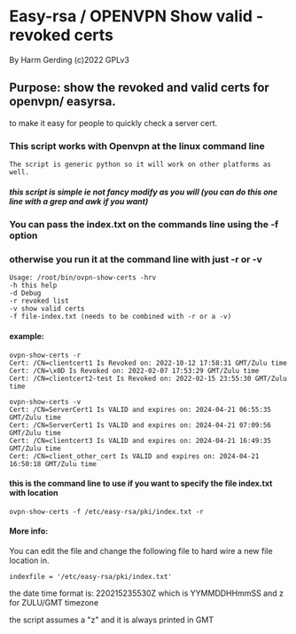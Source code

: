 # Easy-rsa / OPENVPN Show valid - revoked certs
By Harm Gerding (c)2022 GPLv3

## Purpose: show the revoked and valid certs for openvpn/ easyrsa.

to make it easy for people to quickly check a server cert.

### This script works with Openvpn at the linux command line 
    The script is generic python so it will work on other platforms as well.

##### this script is simple ie not fancy modify as you will (you can do this one line with a grep and awk if you want)

### You can pass the index.txt on the commands line using the -f option

### otherwise you run it at the command line with just -r or -v

    Usage: /root/bin/ovpn-show-certs -hrv
    -h this help
    -d Debug
    -r revoked list
    -v show valid certs
    -f file-index.txt (needs to be combined with -r or a -v)

#### example:

    ovpn-show-certs -r
    Cert: /CN=clientcert1 Is Revoked on: 2022-10-12 17:58:31 GMT/Zulu time
    Cert: /CN=\x0D Is Revoked on: 2022-02-07 17:53:29 GMT/Zulu time
    Cert: /CN=clientcert2-test Is Revoked on: 2022-02-15 23:55:30 GMT/Zulu time

    ovpn-show-certs -v
    Cert: /CN=ServerCert1 Is VALID and expires on: 2024-04-21 06:55:35 GMT/Zulu time
    Cert: /CN=ServerCert1 Is VALID and expires on: 2024-04-21 07:09:56 GMT/Zulu time
    Cert: /CN=clientcert3 Is VALID and expires on: 2024-04-21 16:49:35 GMT/Zulu time
    Cert: /CN=client_other_cert Is VALID and expires on: 2024-04-21 16:50:18 GMT/Zulu time

#### this is the command line to use if you want to specify the file index.txt with location

    ovpn-show-certs -f /etc/easy-rsa/pki/index.txt -r

#### More info:
You can edit the file and change the following file to hard wire a new file location in.

    indexfile = '/etc/easy-rsa/pki/index.txt'

the date time format is:
220215235530Z which is YYMMDDHHmmSS and z for ZULU/GMT timezone 

the script assumes a "z" and it is always printed in GMT

